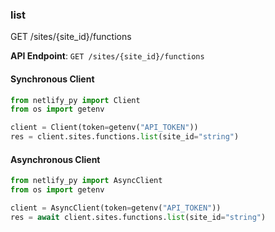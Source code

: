 
### list <a name="list"></a>
GET /sites/{site_id}/functions



**API Endpoint**: `GET /sites/{site_id}/functions`

#### Synchronous Client

```python
from netlify_py import Client
from os import getenv

client = Client(token=getenv("API_TOKEN"))
res = client.sites.functions.list(site_id="string")
```

#### Asynchronous Client

```python
from netlify_py import AsyncClient
from os import getenv

client = AsyncClient(token=getenv("API_TOKEN"))
res = await client.sites.functions.list(site_id="string")
```
